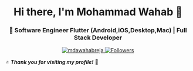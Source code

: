 <h1 align="center">Hi there, I'm Mohammad Wahab 👋</h1>
<h3 align="center">🚀 Software Engineer Flutter (Android,iOS,Desktop,Mac) | Full Stack Developer</h3>
<p align="center">
  <a href="https://github.com/mdawahabreja">
    <img src="https://komarev.com/ghpvc/?username=mdawahabreja&label=Profile%20Views&color=0e75b6&style=flat" alt="mdawahabreja" />
  </a>
  <a href="https://github.com/wahabrej?tab=followers">
    <img src="https://img.shields.io/github/followers/mdawahabreja?label=Followers&style=social" alt="Followers" />
  </a>
</p>


⭐ **_Thank you for visiting my profile!_** 🚀
